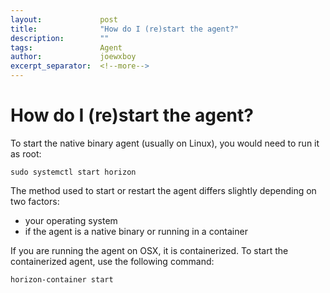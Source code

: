 ```yaml
---
layout:             post
title:              "How do I (re)start the agent?"
description:        ""
tags:               Agent
author:             joewxboy
excerpt_separator:  <!--more-->
---
```


# How do I (re)start the agent?

To start the native binary agent (usually on Linux), you would need to run it as root:

``` shell
sudo systemctl start horizon
```

<!--more-->

The method used to start or restart the agent differs slightly depending on two factors:
* your operating system
* if the agent is a native binary or running in a container

If you are running the agent on OSX, it is containerized.  To start the containerized agent, use the following command:

``` shell
horizon-container start
```


